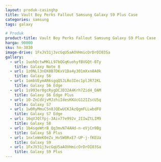 ```yaml
---
layout: produk-casinghp
title: Vault Boy Perks Fallout Samsung Galaxy S9 Plus Case
categories: samsung
tags: galaxy

# Produk
product-title: Vault Boy Perks Fallout Samsung Galaxy S9 Plus Case
harga: 90000
sku: hn-3830
image-drive: 1FxJV31j3vcGqU5aAOVHmicOrDrOI03Sa
gallery:
  - url: 1uohQctwMKLL97bQGqKuohyfBVGQt-0Ty
    title: Galaxy Note 8
  - url: 1z0NLl3nEK0B7DKxV1Da4y301mXxn8A0k
    title: Galaxy S6
  - url: 1ombVEymAR6sgqQ5JLRo3Iec1plJR72KL
    title: Galaxy S6 Edge
  - url: 1s993er0gcRygDCJD32A4Krh7Zid4_OAM
    title: Galaxy S6 Edge Plus
  - url: 1O-ZnCdVjvMJzhiIdesKKUcG12IZscU5q
    title: Galaxy S7
  - url: 1w0RyMmuC5n8JQEwUCKJAzQgmFLLwbdFO
    title: Galaxy S7 Edge
  - url: 16qVJQlYpj-3Aiv77e992v_2IIwZtLIM9
    title: Galaxy S8
  - url: 1b4sqeWtrB_Qg3mvN74AHd-n-eVjCn9Bg
    title: Galaxy S8 Plus
  - url: 1nxleWeK0eZv_HvSW0RxE7-UP-j-fKEUa
    title: Galaxy S9
  - url: 1FxJV31j3vcGqU5aAOVHmicOrDrOI03Sa
    title: Galaxy S9 Plus
---
```

